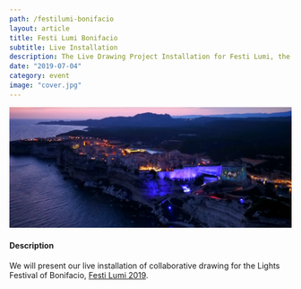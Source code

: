 ```yaml
---
path: /festilumi-bonifacio
layout: article
title: Festi Lumi Bonifacio
subtitle: Live Installation
description: The Live Drawing Project Installation for Festi Lumi, the Lights Festival of Bonifacio, France
date: "2019-07-04"
category: event
image: "cover.jpg"
---
```




![Cover](cover.jpg)


#### Description

We will present our live installation of collaborative drawing for the Lights Festival of Bonifacio, [Festi Lumi 2019](//www.bonifacio.co.uk/agenda-manifestation/festi-lumi/).


